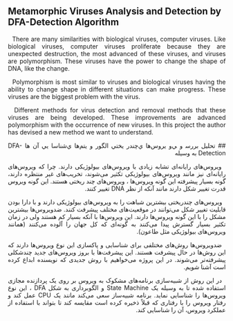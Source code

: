 ## Metamorphic Viruses Analysis and Detection by DFA-Detection Algorithm

<p dir="ltr" align="justify">
&nbsp;&nbsp;There are many similarities with biological viruses, computer viruses. Like biological viruses, computer viruses proliferate because they are unexpected destruction, the most advanced of these viruses, and viruses are polymorphism. These viruses have the power to change the shape of DNA, like the change.
</p>

<p dir="ltr" align="justify">
&nbsp;&nbsp;Polymorphism is most similar to viruses and biological viruses having the ability to change shape in different situations can make progress. These viruses are the biggest problem with the virus.
</p>

<p dir="ltr" align="justify">
&nbsp;&nbsp;Different methods for virus detection and removal methods that these viruses are being developed. These improvements are advanced polymorphism with the occurrence of new viruses. In this project the author has devised a new method we want to understand.
</p>

<p dir="rtl" align="justify">
## ﺗﺤﻠﻴﻞ ﺑﺮرﺳ و ﻲو ﻳﺮوسﻫﺎ يﭼﻨﺪر ﻳﺨﺘﻲ اﻟﮕﻮر و ﻳﺘﻢﻫﺎ يﺷﻨﺎﺳﺎ ﻳﻲ آن ﻫﺎ DFA-Detection ﺑﻪ وﺳﻴﻠﻪ
</p>

<p dir="rtl" align="justify">
&nbsp;&nbsp;ویروس‌های رایانه‌ای تشابه زیادی با ویروس‌های بیولوژیكی دارند. چرا كه ویروس‌های رایانه‌ای نیز مانند ویروس‌های بیولوژیكی تكثیر می‌شوند، تخریب‌های غیر منتظره دارند، گونه بسیار پیشرفته این گونه ویروس‌ها ، ویروس‌های چند ریختی هستند. این گونه ویروس قدرت تغییر شکل دارند مانند آنکه از نظر DNA تغییر کنند.
</p>

<p dir="rtl" align="justify">
&nbsp;&nbsp;ویروس‌های چندریختی بیشترین شباهت را به ویروس‌های بیولوژیکی دارند و با دارا بودن قابلیت تغییر شکل می‌توانند در موقعیت‌های مختلف پیشرفت کنند. ضدویروس‌ها بیشترین مشکل را با این گونه ویروس‌ها دارند. این ویروس‌ها با آنکه بسیار کم هستند ولی در زمان تکثیر بسیار گسترش پیدا می‌کنند به گونه‌ای که کل جهان را آلوده می‌کنند (همانند ویروس‌های بیولوژیکی مثل طاعون).
</p>

<p dir="rtl" align="justify">
&nbsp;&nbsp;ضدویروس‌ها روش‌های مختلفی برای شناسایی و پاکسازی این نوع ویروس‌ها دارند که این روش‌ها در حال پیشرفت هستند. این پیشرفت‌ها با بروز ویروس‌های جدید چندشکلی پیشرفته‌تر می‌شوند. در این پروژه می‌خواهیم با روش جدیدی که نویسنده ابداع کرده است آشنا شویم.
</p>

<p dir="rtl" align="justify">
&nbsp;&nbsp;در این روش از شبیه‌سازی برنامه‌های مشکوک به ویروس بر روی یک پردازنده مجازی استفاده شده تا به وسیله یک State Machine و الگوبرداری به شکل DFA ، این نوع ویروس‌ها را شناسایی نماید. برنامه شبیه‌ساز سعی می‌کند مانند یک CPU عمل کند و رفتار ویروس را با رفتاری که قبلاً ذخیره کرده است مقایسه کند تا بتواند با استفاده از عملکرد ویروس، آن را شناسایی کند.
</p>
